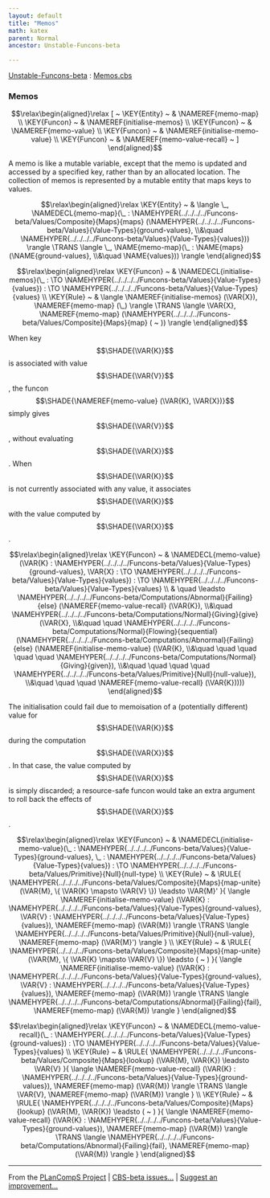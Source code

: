 ```yaml
---
layout: default
title: "Memos"
math: katex
parent: Normal
ancestor: Unstable-Funcons-beta

---
```


[Unstable-Funcons-beta] : [Memos.cbs]

### Memos
               


$$\relax\begin{aligned}\relax
  [ ~ 
  \KEY{Entity} ~ & \NAMEREF{memo-map} \\
  \KEY{Funcon} ~ & \NAMEREF{initialise-memos} \\
  \KEY{Funcon} ~ & \NAMEREF{memo-value} \\
  \KEY{Funcon} ~ & \NAMEREF{initialise-memo-value} \\
  \KEY{Funcon} ~ & \NAMEREF{memo-value-recall}
  ~ ]
\end{aligned}$$


A memo is like a mutable variable, except that the memo is updated and
accessed by a specified key, rather than by an allocated location. The
collection of memos is represented by a mutable entity that maps keys
to values.


$$\relax\begin{aligned}\relax
  \KEY{Entity} ~ 
  & \langle \_, \NAMEDECL{memo-map}(\_ : \NAMEHYPER{../../../../Funcons-beta/Values/Composite}{Maps}{maps}
                                                            (\NAMEHYPER{../../../../Funcons-beta/Values}{Value-Types}{ground-values}, \\&\quad 
                                                             \NAMEHYPER{../../../../Funcons-beta/Values}{Value-Types}{values})) \rangle \TRANS  \langle \_, \NAME{memo-map}(\_ : \NAME{maps}
                                                                                               (\NAME{ground-values}, \\&\quad 
                                                                                                \NAME{values})) \rangle
\end{aligned}$$

$$\relax\begin{aligned}\relax
  \KEY{Funcon} ~ 
  & \NAMEDECL{initialise-memos}(\_ :  \TO \NAMEHYPER{../../../../Funcons-beta/Values}{Value-Types}{values}) :  \TO \NAMEHYPER{../../../../Funcons-beta/Values}{Value-Types}{values}
\\
  \KEY{Rule} ~ 
    &  \langle \NAMEREF{initialise-memos}
                            (\VAR{X}), \NAMEREF{memo-map} (\_) \rangle \TRANS \langle \VAR{X}, \NAMEREF{memo-map} (\NAMEHYPER{../../../../Funcons-beta/Values/Composite}{Maps}{map}
                                                                                                     ( ~ )) \rangle
\end{aligned}$$


When key $$\SHADE{\VAR{K}}$$ is associated with value $$\SHADE{\VAR{V}}$$, the funcon $$\SHADE{\NAMEREF{memo-value}
           (\VAR{K},   
            \VAR{X})}$$
simply gives $$\SHADE{\VAR{V}}$$, without evaluating $$\SHADE{\VAR{X}}$$. When $$\SHADE{\VAR{K}}$$ is not currently
associated with any value, it associates $$\SHADE{\VAR{K}}$$ with the value computed
by $$\SHADE{\VAR{X}}$$.


$$\relax\begin{aligned}\relax
  \KEY{Funcon} ~ 
  & \NAMEDECL{memo-value}(\VAR{K} : \NAMEHYPER{../../../../Funcons-beta/Values}{Value-Types}{ground-values}, \VAR{X} :  \TO \NAMEHYPER{../../../../Funcons-beta/Values}{Value-Types}{values}) :  \TO \NAMEHYPER{../../../../Funcons-beta/Values}{Value-Types}{values} \\
  & \quad \leadsto \NAMEHYPER{../../../../Funcons-beta/Computations/Abnormal}{Failing}{else}
                     (\NAMEREF{memo-value-recall}
                        (\VAR{K}), \\&\quad 
                      \NAMEHYPER{../../../../Funcons-beta/Computations/Normal}{Giving}{give}
                        (\VAR{X}, \\&\quad \quad 
                         \NAMEHYPER{../../../../Funcons-beta/Computations/Normal}{Flowing}{sequential}
                           (\NAMEHYPER{../../../../Funcons-beta/Computations/Abnormal}{Failing}{else}
                              (\NAMEREF{initialise-memo-value}
                                 (\VAR{K}, \\&\quad \quad \quad \quad \quad 
                                  \NAMEHYPER{../../../../Funcons-beta/Computations/Normal}{Giving}{given}), \\&\quad \quad \quad \quad 
                               \NAMEHYPER{../../../../Funcons-beta/Values/Primitive}{Null}{null-value}), \\&\quad \quad \quad 
                            \NAMEREF{memo-value-recall}
                              (\VAR{K}))))
\end{aligned}$$


The initialisation could fail due to memoisation of a (potentially
different) value for $$\SHADE{\VAR{K}}$$ during the computation $$\SHADE{\VAR{X}}$$. In that case,
the value computed by $$\SHADE{\VAR{X}}$$ is simply discarded; a resource-safe
funcon would take an extra argument to roll back the effects of $$\SHADE{\VAR{X}}$$.


$$\relax\begin{aligned}\relax
  \KEY{Funcon} ~ 
  & \NAMEDECL{initialise-memo-value}(\_ : \NAMEHYPER{../../../../Funcons-beta/Values}{Value-Types}{ground-values}, \_ : \NAMEHYPER{../../../../Funcons-beta/Values}{Value-Types}{values}) :  \TO \NAMEHYPER{../../../../Funcons-beta/Values/Primitive}{Null}{null-type}
\\
  \KEY{Rule} ~ 
    & \RULE{
      \NAMEHYPER{../../../../Funcons-beta/Values/Composite}{Maps}{map-unite}
        (\VAR{M},   
         \{ \VAR{K} \mapsto \VAR{V} \}) \leadsto \VAR{M}'
      }{
       \langle \NAMEREF{initialise-memo-value}
                            (\VAR{K} : \NAMEHYPER{../../../../Funcons-beta/Values}{Value-Types}{ground-values},   
                             \VAR{V} : \NAMEHYPER{../../../../Funcons-beta/Values}{Value-Types}{values}), \NAMEREF{memo-map} (\VAR{M}) \rangle \TRANS \langle \NAMEHYPER{../../../../Funcons-beta/Values/Primitive}{Null}{null-value}, \NAMEREF{memo-map} (\VAR{M}') \rangle
      }
\\
  \KEY{Rule} ~ 
    & \RULE{
      \NAMEHYPER{../../../../Funcons-beta/Values/Composite}{Maps}{map-unite}
        (\VAR{M},   
         \{ \VAR{K} \mapsto \VAR{V} \}) \leadsto ( ~ )
      }{
       \langle \NAMEREF{initialise-memo-value}
                            (\VAR{K} : \NAMEHYPER{../../../../Funcons-beta/Values}{Value-Types}{ground-values},   
                             \VAR{V} : \NAMEHYPER{../../../../Funcons-beta/Values}{Value-Types}{values}), \NAMEREF{memo-map} (\VAR{M}) \rangle \TRANS \langle \NAMEHYPER{../../../../Funcons-beta/Computations/Abnormal}{Failing}{fail}, \NAMEREF{memo-map} (\VAR{M}) \rangle
      }
\end{aligned}$$

$$\relax\begin{aligned}\relax
  \KEY{Funcon} ~ 
  & \NAMEDECL{memo-value-recall}(\_ : \NAMEHYPER{../../../../Funcons-beta/Values}{Value-Types}{ground-values}) :  \TO \NAMEHYPER{../../../../Funcons-beta/Values}{Value-Types}{values}
\\
  \KEY{Rule} ~ 
    & \RULE{
      \NAMEHYPER{../../../../Funcons-beta/Values/Composite}{Maps}{lookup}
        (\VAR{M},   
         \VAR{K}) \leadsto \VAR{V}
      }{
       \langle \NAMEREF{memo-value-recall}
                            (\VAR{K} : \NAMEHYPER{../../../../Funcons-beta/Values}{Value-Types}{ground-values}), \NAMEREF{memo-map} (\VAR{M}) \rangle \TRANS \langle \VAR{V}, \NAMEREF{memo-map} (\VAR{M}) \rangle
      }
\\
  \KEY{Rule} ~ 
    & \RULE{
      \NAMEHYPER{../../../../Funcons-beta/Values/Composite}{Maps}{lookup}
        (\VAR{M},   
         \VAR{K}) \leadsto ( ~ )
      }{
       \langle \NAMEREF{memo-value-recall}
                            (\VAR{K} : \NAMEHYPER{../../../../Funcons-beta/Values}{Value-Types}{ground-values}), \NAMEREF{memo-map} (\VAR{M}) \rangle \TRANS \langle \NAMEHYPER{../../../../Funcons-beta/Computations/Abnormal}{Failing}{fail}, \NAMEREF{memo-map} (\VAR{M}) \rangle
      }
\end{aligned}$$



[Funcons-beta]: /CBS-beta/math/Funcons-beta
  "FUNCONS-BETA"
[Unstable-Funcons-beta]: /CBS-beta/math/Unstable-Funcons-beta
  "UNSTABLE-FUNCONS-BETA"
[Languages-beta]: /CBS-beta/math/Languages-beta
  "LANGUAGES-BETA"
[Unstable-Languages-beta]: /CBS-beta/math/Unstable-Languages-beta
  "UNSTABLE-LANGUAGES-BETA"
[CBS-beta]: /CBS-beta 
  "CBS-BETA"


____

From the [PLanCompS Project] | [CBS-beta issues...] | [Suggest an improvement...]

[Memos.cbs]: /CBS-beta/Unstable-Funcons-beta/Computations/Normal/Memos/Memos.cbs
  "CBS SOURCE FILE"
[PLanCompS Project]: https://plancomps.github.io
  "PROGRAMMING LANGUAGE COMPONENTS AND SPECIFICATIONS PROJECT HOME PAGE"
[CBS-beta issues...]: https://github.com/plancomps/CBS-beta/issues
  "CBS-BETA ISSUE REPORTS ON GITHUB"
[Suggest an improvement...]: mailto:plancomps@gmail.com?Subject=CBS-beta%20-%20comment&Body=Re%3A%20CBS-beta%20specification%20at%20Computations/Normal/Memos/Memos.cbs%0A%0AComment/Query/Issue/Suggestion%3A%0A%0A%0ASignature%3A%0A 
  "GENERATE AN EMAIL TEMPLATE"
